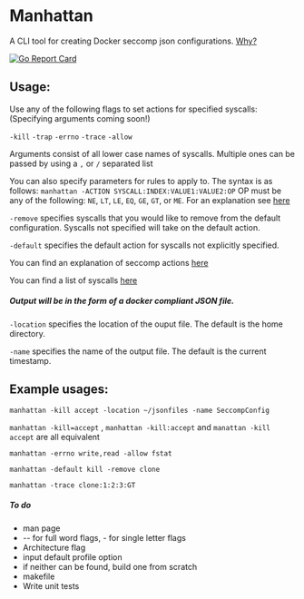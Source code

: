 # Manhattan
A CLI tool for creating Docker seccomp json configurations. [Why?](https://github.com/docker/docker/blob/master/docs/security/seccomp.md)

[![Go Report Card](https://goreportcard.com/badge/github.com/grantseltzer/manhattan)](https://goreportcard.com/report/github.com/grantseltzer/manhattan)

## Usage:

Use any of the following flags to set actions for specified syscalls: (Specifying arguments coming soon!)

`-kill`
`-trap`
`-errno`
`-trace`
`-allow`

Arguments consist of all lower case names of syscalls. Multiple ones can be passed by using a `,` or `/` separated list

You can also specify parameters for rules to apply to. The syntax is as follows:
`manhattan -ACTION SYSCALL:INDEX:VALUE1:VALUE2:OP` OP must be any of the following:
`NE`, `LT`, `LE`, `EQ`, `GE`, `GT`, or `ME`. For an explanation see
[here](https://github.com/docker/engine-api/blob/master/types/seccomp.go#L51-L57)

`-remove` specifies syscalls that you would like to remove from the default configuration. Syscalls not specified will take on the default action.

`-default` specifies the default action for syscalls not explicitly specified.

You can find an explanation of seccomp actions [here](https://www.kernel.org/doc/Documentation/prctl/seccomp_filter.txt)

You can find a list of syscalls [here](http://man7.org/linux/man-pages/man2/syscalls.2.html)


##### Output will be in the form of a docker compliant JSON file.

`-location` specifies the location of the ouput file. The default is the home directory.

`-name` specifies the name of the output file. The default is the current timestamp.

## Example usages:
`manhattan -kill accept -location ~/jsonfiles -name SeccompConfig`

`manhattan -kill=accept` , `manhattan -kill:accept` and `manattan -kill accept` are all equivalent

`manhattan -errno write,read -allow fstat`

`manhattan -default kill -remove clone`

`manhattan -trace clone:1:2:3:GT`


##### To do
 - man page
 - -- for full word flags, - for single letter flags
 - Architecture flag
 - input default profile option
 - if neither can be found, build one from scratch
 - makefile
 - Write unit tests

